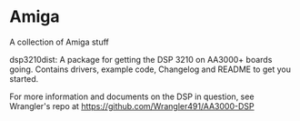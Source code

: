 # Amiga
A collection of Amiga stuff

dsp3210dist: A package for getting the DSP 3210 on AA3000+ boards going. Contains drivers, example code, Changelog and README to get you started.

For more information and documents on the DSP in question, see Wrangler's repo at https://github.com/Wrangler491/AA3000-DSP
